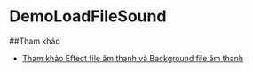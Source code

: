 # DemoLoadFileSound

##Tham khảo
+ [Tham khảo Effect file âm thanh và Background file âm thanh](https://www3.ntu.edu.sg/home/ehchua/programming/java/J8c_PlayingSound.html)
